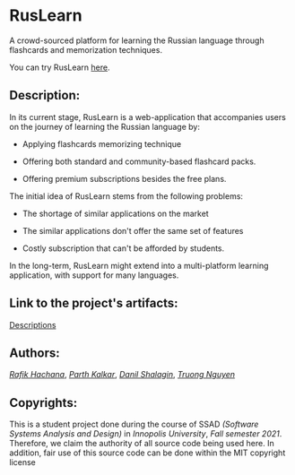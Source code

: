 # RusLearn
A crowd-sourced platform for learning the Russian language through flashcards and memorization techniques.

You can try RusLearn [here](http://ruslearn-dev.us-west-2.elasticbeanstalk.com/).

## Description:
In its current stage, RusLearn is a web-application that accompanies users on the journey of learning the Russian language by:
- Applying flashcards memorizing technique
  
- Offering both standard and community-based flashcard packs.
  
- Offering premium subscriptions besides the free plans.
  
The initial idea of RusLearn stems from the following problems:
- The shortage of similar applications on the market
  
- The similar applications don't offer the same set of features
- Costly subscription that can't be afforded by students.

In the long-term, RusLearn might extend into a multi-platform learning application, with support for many languages.

## Link to the project's artifacts:
[Descriptions](https://docs.google.com/document/d/1xzDPuQek72qCGHcejrLsAYMtsXDgOepC/edit?usp=sharing&ouid=110717885064894218528&rtpof=true&sd=true)

## Authors:
*[Rafik Hachana](https://github.com/RafikHachana)*, *[Parth Kalkar](https://github.com/ParthKalkar)*, *[Danil Shalagin](https://github.com/danilXX2000)*, *[Truong Nguyen](https://github.com/enestydarealmc)*

## Copyrights:
This is a student project done during the course of SSAD *(Software Systems Analysis and Design)* in *Innopolis University*, *Fall semester 2021*. Therefore, we claim the authority of all source code being used here.
In addition, fair use of this source code can be done within the MIT copyright license
